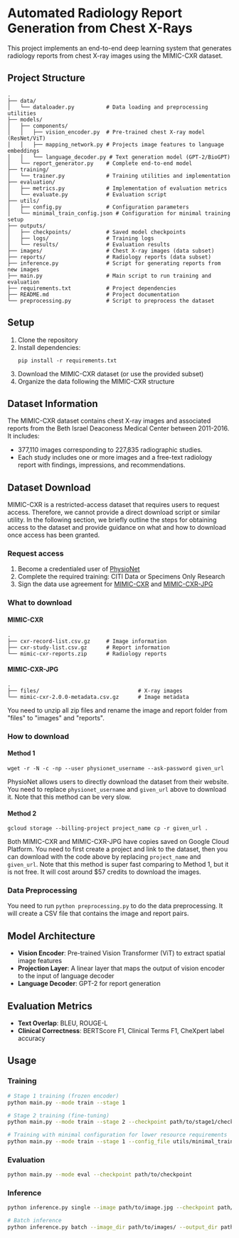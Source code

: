 # Automated Radiology Report Generation from Chest X-Rays

This project implements an end-to-end deep learning system that generates radiology reports from chest X-ray images using the MIMIC-CXR dataset.

## Project Structure

```
.
├── data/
│   └── dataloader.py          # Data loading and preprocessing utilities
├── models/
│   ├── components/
│   │   ├── vision_encoder.py  # Pre-trained chest X-ray model (ResNet/ViT)
│   │   ├── mapping_network.py # Projects image features to language embeddings
│   │   └── language_decoder.py # Text generation model (GPT-2/BioGPT)
│   └── report_generator.py    # Complete end-to-end model
├── training/
│   └── trainer.py             # Training utilities and implementation
├── evaluation/
│   ├── metrics.py             # Implementation of evaluation metrics
│   └── evaluate.py            # Evaluation script
├── utils/
│   ├── config.py              # Configuration parameters
│   └── minimal_train_config.json # Configuration for minimal training setup
├── outputs/
│   ├── checkpoints/           # Saved model checkpoints
│   ├── logs/                  # Training logs
│   └── results/               # Evaluation results
├── images/                    # Chest X-ray images (data subset)
├── reports/                   # Radiology reports (data subset)
├── inference.py               # Script for generating reports from new images
├── main.py                    # Main script to run training and evaluation
├── requirements.txt           # Project dependencies
├── README.md                  # Project documentation
└── preprocessing.py           # Script to preprocess the dataset
```

## Setup

1. Clone the repository
2. Install dependencies:
   ```
   pip install -r requirements.txt
   ```
3. Download the MIMIC-CXR dataset (or use the provided subset)
4. Organize the data following the MIMIC-CXR structure

## Dataset Information

The MIMIC-CXR dataset contains chest X-ray images and associated reports from the Beth Israel Deaconess Medical Center between 2011-2016. It includes:

- 377,110 images corresponding to 227,835 radiographic studies.
- Each study includes one or more images and a free-text radiology report with findings, impressions, and recommendations.

## Dataset Download

MIMIC-CXR is a restricted-access dataset that requires users to request access. Therefore, we cannot provide a direct download script or similar utility. In the following section, we briefly outline the steps for obtaining access to the dataset and provide guidance on what and how to download once access has been granted.

### Request access
1. Become a credentialed user of [PhysioNet](https://physionet.org/)
2. Complete the required training: CITI Data or Specimens Only Research
3. Sign the data use agreement for [MIMIC-CXR](https://physionet.org/content/mimic-cxr/2.1.0/) and [MIMIC-CXR-JPG](https://physionet.org/content/mimic-cxr-jpg/2.1.0/)

### What to download
#### MIMIC-CXR
```
.
├── cxr-record-list.csv.gz     # Image information
├── cxr-study-list.csv.gz      # Report information
└── mimic-cxr-reports.zip      # Radiology reports
```

#### MIMIC-CXR-JPG
```
.
├── files/                               # X-ray images
└── mimic-cxr-2.0.0-metadata.csv.gz      # Image metadata
```

You need to unzip all zip files and rename the image and report folder from "files" to "images" and "reports".

### How to download
#### Method 1
``` 
wget -r -N -c -np --user physionet_username --ask-password given_url 
```
PhysioNet allows users to directly download the dataset from their website. You need to replace ```physionet_username``` and ```given_url``` above to download it. Note that this method can be very slow.

#### Method 2
```
gcloud storage --billing-project project_name cp -r given_url .
```
Both MIMIC-CXR and MIMIC-CXR-JPG have copies saved on Google Cloud Platform. You need to first create a project and link to the dataset, then you can download with the code above by replacing ```project_name``` and ```given_url```. Note that this method is super fast comparing to Method 1, but it is not free. It will cost around $57 credits to download the images.

### Data Preprocessing
You need to run ```python preprocessing.py``` to do the data preprocessing. It will create a CSV file that contains the image and report pairs.

## Model Architecture

- **Vision Encoder**: Pre-trained Vision Transformer (ViT) to extract spatial image features
- **Projection Layer**: A linear layer that maps the output of vision encoder to the input of language decoder
- **Language Decoder**: GPT-2 for report generation

## Evaluation Metrics

- **Text Overlap**: BLEU, ROUGE-L
- **Clinical Correctness**: BERTScore F1, Clinical Terms F1, CheXpert label accuracy

## Usage

### Training

```bash
# Stage 1 training (frozen encoder)
python main.py --mode train --stage 1

# Stage 2 training (fine-tuning)
python main.py --mode train --stage 2 --checkpoint path/to/stage1/checkpoint

# Training with minimal configuration for lower resource requirements
python main.py --mode train --stage 1 --config_file utils/minimal_train_config.json --csv_file mimic-cxr-list-minimal.csv
```

### Evaluation

```bash
python main.py --mode eval --checkpoint path/to/checkpoint
```

### Inference

```bash
python inference.py single --image path/to/image.jpg --checkpoint path/to/checkpoint

# Batch inference
python inference.py batch --image_dir path/to/images/ --output_dir path/to/output/ --checkpoint path/to/checkpoint
```